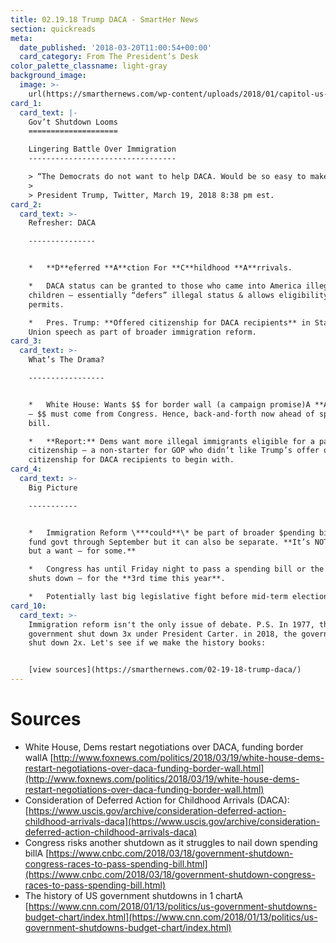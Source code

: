 ```yaml
---
title: 02.19.18 Trump DACA - SmartHer News
section: quickreads
meta:
  date_published: '2018-03-20T11:00:54+00:00'
  card_category: From The President’s Desk
color_palette_classname: light-gray
background_image:
  image: >-
    url(https://smarthernews.com/wp-content/uploads/2018/01/capitol-us-360x360.jpg)
card_1:
  card_text: |-
    Gov’t Shutdown Looms
    ====================

    Lingering Battle Over Immigration
    ---------------------------------

    > “The Democrats do not want to help DACA. Would be so easy to make a deal!”
    > 
    > President Trump, Twitter, March 19, 2018 8:38 pm est.
card_2:
  card_text: >-
    Refresher: DACA

    ---------------


    *   **D**eferred **A**ction For **C**hildhood **A**rrivals.

    *   DACA status can be granted to those who came into America illegally as
    children – essentially “defers” illegal status & allows eligibility for work
    permits.

    *   Pres. Trump: **Offered citizenship for DACA recipients** in State of the
    Union speech as part of broader immigration reform.
card_3:
  card_text: >-
    What’s The Drama?

    -----------------


    *   White House: Wants $$ for border wall (a campaign promise)A **A.S.A.P**
    – $$ must come from Congress. Hence, back-and-forth now ahead of spending
    bill.

    *   **Report:** Dems want more illegal immigrants eligible for a pathway to
    citizenship – a non-starter for GOP who didn’t like Trump’s offer of
    citizenship for DACA recipients to begin with.
card_4:
  card_text: >-
    Big Picture

    -----------


    *   Immigration Reform \***could**\* be part of broader $pending bill to
    fund govt through September but it can also be separate. **It’s NOT a need –
    but a want – for some.**

    *   Congress has until Friday night to pass a spending bill or the gov’t
    shuts down – for the **3rd time this year**.

    *   Potentially last big legislative fight before mid-term elections in Nov.
card_10:
  card_text: >-
    Immigration reform isn't the only issue of debate. P.S. In 1977, the
    government shut down 3x under President Carter. in 2018, the government has
    shut down 2x. Let's see if we make the history books:


    [view sources](https://smarthernews.com/02-19-18-trump-daca/)
---
```

Sources
=======

*   White House, Dems restart negotiations over DACA, funding border wallA [http://www.foxnews.com/politics/2018/03/19/white-house-dems-restart-negotiations-over-daca-funding-border-wall.html](http://www.foxnews.com/politics/2018/03/19/white-house-dems-restart-negotiations-over-daca-funding-border-wall.html)
*   Consideration of Deferred Action for Childhood Arrivals (DACA): [https://www.uscis.gov/archive/consideration-deferred-action-childhood-arrivals-daca](https://www.uscis.gov/archive/consideration-deferred-action-childhood-arrivals-daca)
*   Congress risks another shutdown as it struggles to nail down spending billA [https://www.cnbc.com/2018/03/18/government-shutdown-congress-races-to-pass-spending-bill.html](https://www.cnbc.com/2018/03/18/government-shutdown-congress-races-to-pass-spending-bill.html)
*   The history of US government shutdowns in 1 chartA [https://www.cnn.com/2018/01/13/politics/us-government-shutdowns-budget-chart/index.html](https://www.cnn.com/2018/01/13/politics/us-government-shutdowns-budget-chart/index.html)